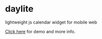 daylite
=======

lightweight js calendar widget for mobile web

[Click here](http://gstroup.github.com/daylite) for demo and more info.